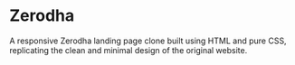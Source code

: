 # Zerodha
A responsive Zerodha landing page clone built using HTML and pure CSS, replicating the clean and minimal design of the original website.
